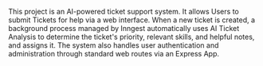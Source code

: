 This project is an AI-powered ticket support system. It allows Users to submit Tickets for help via a web interface. When a new ticket is created, a background process managed by Inngest automatically uses AI Ticket Analysis to determine the ticket's priority, relevant skills, and helpful notes, and assigns it. The system also handles user authentication and administration through standard web routes via an Express App.
